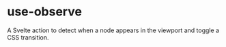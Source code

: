 # use-observe

A Svelte action to detect when a node appears in the viewport and toggle a CSS transition.
